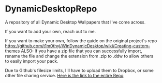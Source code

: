 # DynamicDesktopRepo

A repository of all Dynamic Desktop Wallpapers that I've come across.

If you want to add your own, reach out to me.

If you want to make your own, follow the guide on the original project's repo
https://github.com/t1m0thyj/WinDynamicDesktop/wiki/Creating-custom-themes
ALSO: If you have a zip file that you can successfully import, rename the file and change the extension from .zip to .ddw to allow others to easily import your pack.


Due to Github's filesize limits, I'll have to upload them to Dropbox, or some other file sharing service.
[Here is the link to the entire Repo](https://www.dropbox.com/scl/fo/agffdsjybmoghi9cx52dv/ANnTvuwbevbn0YfSL0iz7SQ?rlkey=a59apqn14w25zwwqpkxpvgqvt&st=k7b89k0l&dl=0)

